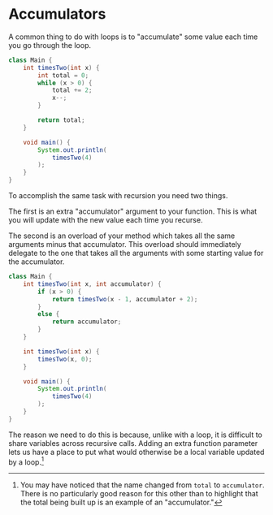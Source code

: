 # Accumulators

A common thing to do with loops is to "accumulate"
some value each time you go through the loop.

```java
class Main {
    int timesTwo(int x) {
        int total = 0;
        while (x > 0) {
            total += 2;
            x--;
        }

        return total;
    }

    void main() {
        System.out.println(
            timesTwo(4)
        );
    }
}
```

To accomplish the same task with recursion you need two things.

The first is an extra "accumulator" argument to your function.
This is what you will update with the new value each time
you recurse.

The second is an overload of your method which takes all the
same arguments minus that accumulator. This overload should
immediately delegate to the one that takes all the arguments
with some starting value for the accumulator.

```java
class Main {
    int timesTwo(int x, int accumulator) {
        if (x > 0) {
            return timesTwo(x - 1, accumulator + 2);
        }
        else {
            return accumulator;
        }
    }

    int timesTwo(int x) {
        timesTwo(x, 0);
    }

    void main() {
        System.out.println(
            timesTwo(4)
        );
    }
}
```

The reason we need to do this is because, unlike with a loop, it is difficult to share variables
across recursive calls. Adding an extra function parameter lets us have a place
to put what would otherwise be a local variable updated by a loop.[^naming]

[^naming]: You may have noticed that the name changed from `total` to `accumulator`. There
is no particularly good reason for this other than to highlight that the total being built
up is an example of an "accumulator."